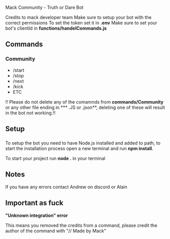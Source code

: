 Mack Community - Truth or Dare Bot

Credits to mack developer team
Make sure to setup your bot with the correct permissions
To set the token set it in **.env**
Make sure to set your bot's clientId in **functions/handelCommands.js**

## Commands

### Community

- /start
- /stop
- /next
- /kick
- ETC


!! Please do not delete any of the comamnds from **commands/Community** or any other file ending in *** .JS or .json**, deleting one of these will result in the bot not working.!!

### 

## Setup

### 

To setup the bot you need to have Node.js installed and added to path, to start the installation process open a new terminal and run **npm install**.

To start your project run **node .** in your terminal

## Notes

If you have any errors contact Andrew on discord or Alain

## Important as fuck

**"Unknown integration" error**

This means you removed the credits from a command, please credit the author of the command with "// Made by Mack"
